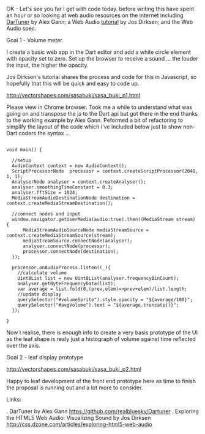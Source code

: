 ﻿OK - Let's see you far I get with code today. before writing this have spent an hour or so looking at web audio resources on the internet including [DarTuner](https://github.com/realbluesky/Dartuner) by Alex Gann; a Web Audio [tutorial](http://css.dzone.com/articles/exploring-html5-web-audio) by Jos Dirksen; and the Web Audio spec. 

Goal 1 - Volume meter. 

I create a basic web app in the Dart editor and add a white circle element with opacity set to zero. Set up the browser to receive a sound ... the louder the input, the higher the opacity. 

Jos Dirksen's tutorial shares the process and code for this in Javascript, so hopefully that this will be quick and easy to code up.

http://vectorshapes.com/sasabuki/sasa_buki_p1.html 

Please view in Chrome browser.  Took me a while to understand what was going on and transpose the js to the Dart api but got there in the end thanks to the working example by Alex Gann. Peformed a bit of refactoring to simplify the layout of the code which i've included below just to show non-Dart coders the syntax ...


```

void main() {
  
  //setup
  AudioContext context = new AudioContext();  
  ScriptProcessorNode  processor = context.createScriptProcessor(2048, 1, 1);
  AnalyserNode analyser = context.createAnalyser();
  analyser.smoothingTimeConstant = 0.3;
  analyser.fftSize = 1024;   
  MediaStreamAudioDestinationNode destination = context.createMediaStreamDestination();
  
  //connect nodes and input
  window.navigator.getUserMedia(audio:true).then((MediaStream stream) {
      MediaStreamAudioSourceNode mediaStreamSource = context.createMediaStreamSource(stream);
      mediaStreamSource.connectNode(analyser);
      analyser.connectNode(processor);
      processor.connectNode(destination);
  });

  processor.onAudioProcess.listen((_){
    //calculate volume
    Uint8List list = new Uint8List(analyser.frequencyBinCount);
    analyser.getByteFrequencyData(list);
    var average = list.fold(0,(prev,elem)=>prev+elem)/list.length;
    //update display 
    querySelector("#volumeSprite").style.opacity = "${average/100}";
    querySelector("#avgVolume").text = "${average.truncate()}";
  });   
  
}

```

Now I realise, there is enough info to create a very basis prototype of the UI as the leaf shape is realy just a histograph of volume against time reflected over the axis. 

Goal 2 - leaf display prototype 


http://vectorshapes.com/sasabuki/sasa_buki_p2.html 


Happy to leaf development of the front end prototype here as time to finish the proposal is running out and a lot more to consider.

Links: 

. DarTuner by Alex Gann https://github.com/realbluesky/Dartuner 
. Exploring the HTML5 Web Audio: Visualizing Sound by Jos Dirksen http://css.dzone.com/articles/exploring-html5-web-audio



